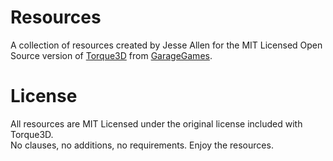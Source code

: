 # Resources
A collection of resources created by Jesse Allen for the MIT Licensed Open Source version of [Torque3D](http://www.torque3d.org/) from [GarageGames](http://www.garagegames.com/).

# License
All resources are MIT Licensed under the original license included with Torque3D.<br>
No clauses, no additions, no requirements. Enjoy the resources.<br>
